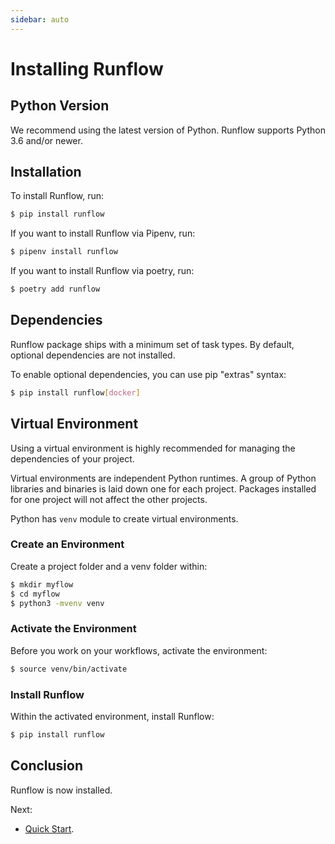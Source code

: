 ```yaml
---
sidebar: auto
---
```


# Installing Runflow

## Python Version

We recommend using the latest version of Python. Runflow supports Python 3.6 and/or newer.

## Installation

To install Runflow, run:

```bash
$ pip install runflow
```

If you want to install Runflow via Pipenv, run:

```bash
$ pipenv install runflow
```

If you want to install Runflow via poetry, run:

```bash
$ poetry add runflow
```

## Dependencies

Runflow package ships with a minimum set of task types. By default, optional dependencies are not installed.

To enable optional dependencies, you can use pip "extras" syntax:

```bash
$ pip install runflow[docker]
```

## Virtual Environment

Using a virtual environment is highly recommended for managing the dependencies of your project.

Virtual environments are independent Python runtimes. A group of Python libraries and binaries
is laid down one for each project. Packages installed for one project will not affect the other
projects.

Python has `venv` module to create virtual environments.

### Create an Environment

Create a project folder and a venv folder within:

```bash
$ mkdir myflow
$ cd myflow
$ python3 -mvenv venv
```

### Activate the Environment

Before you work on your workflows, activate the environment:

```bash
$ source venv/bin/activate
```

### Install Runflow

Within the activated environment, install Runflow:

```bash
$ pip install runflow
```

## Conclusion

Runflow is now installed.

Next:

* [Quick Start](quickstart.md).
